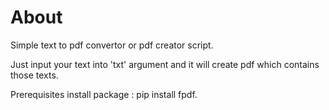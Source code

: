 # About
Simple text to pdf convertor or pdf creator script.

Just input your text into 'txt' argument and it will create pdf which contains those texts.

Prerequisites install package : pip install fpdf.